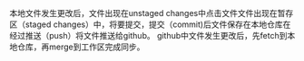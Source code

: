 本地文件发生更改后，文件出现在unstaged changes中点击文件文件出现在暂存区（staged changes）中，将要提交，提交（commit)后文件保存在本地仓库在经过推送（push）将文件推送给github。
github中文件发生更改后，先fetch到本地仓库，再merge到工作区完成同步。
